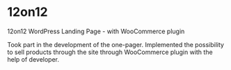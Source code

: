 # 12on12
12on12 WordPress Landing Page - with WooCommerce plugin


Took part in the development of the one-pager. Implemented the possibility to sell products through the site through WooCommerce plugin with the help of developer.
